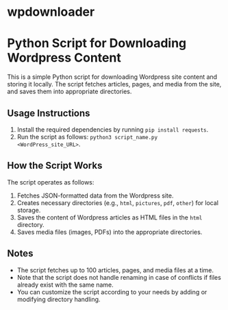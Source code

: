 # wpdownloader
# Python Script for Downloading Wordpress Content

This is a simple Python script for downloading Wordpress site content and storing it locally. The script fetches articles, pages, and media from the site, and saves them into appropriate directories.

## Usage Instructions

1. Install the required dependencies by running `pip install requests`.
2. Run the script as follows: `python3 script_name.py <WordPress_site_URL>`.

## How the Script Works

The script operates as follows:

1. Fetches JSON-formatted data from the Wordpress site.
2. Creates necessary directories (e.g., `html`, `pictures`, `pdf`, `other`) for local storage.
3. Saves the content of Wordpress articles as HTML files in the `html` directory.
4. Saves media files (images, PDFs) into the appropriate directories.

## Notes

- The script fetches up to 100 articles, pages, and media files at a time.
- Note that the script does not handle renaming in case of conflicts if files already exist with the same name.
- You can customize the script according to your needs by adding or modifying directory handling.
